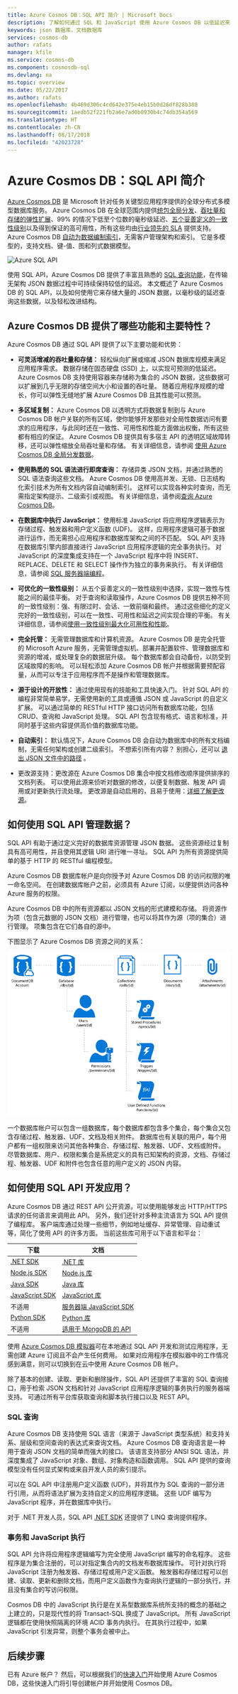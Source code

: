 ```yaml
---
title: Azure Cosmos DB：SQL API 简介 | Microsoft Docs
description: 了解如何通过 SQL 和 JavaScript 使用 Azure Cosmos DB 以低延迟来存储和查询大量 JSON 文档。
keywords: json 数据库，文档数据库
services: cosmos-db
author: rafats
manager: kfile
ms.service: cosmos-db
ms.component: cosmosdb-sql
ms.devlang: na
ms.topic: overview
ms.date: 05/22/2017
ms.author: rafats
ms.openlocfilehash: 4b469d306c4cd642e375e4eb15b0d26df828b308
ms.sourcegitcommit: 1aedb52f221fb2a6e7ad0b0930b4c74db354a569
ms.translationtype: HT
ms.contentlocale: zh-CN
ms.lasthandoff: 08/17/2018
ms.locfileid: "42023728"
---
```

# <a name="introduction-to-azure-cosmos-db-sql-api"></a>Azure Cosmos DB：SQL API 简介

[Azure Cosmos DB](introduction.md) 是 Microsoft 针对任务关键型应用程序提供的全球分布式多模型数据库服务。 Azure Cosmos DB 在全球范围内提供[统包全局分发](distribute-data-globally.md)、[吞吐量和存储的弹性扩展](partition-data.md)、99% 的情况下低至个位数的毫秒级延迟、[五个妥善定义的一致性级别](consistency-levels.md)以及得到保证的高可用性，所有这些均由[行业领先的 SLA](https://azure.microsoft.com/support/legal/sla/cosmos-db/) 提供支持。 Azure Cosmos DB [自动为数据编制索引](http://www.vldb.org/pvldb/vol8/p1668-shukla.pdf)，无需客户管理架构和索引。 它是多模型的，支持文档、键-值、图和列式数据模型。

![Azure SQL API](./media/sql-api-introduction/cosmosdb-sql-api.png) 

使用 SQL API，Azure Cosmos DB 提供了丰富且熟悉的 [SQL 查询功能](sql-api-sql-query.md)，在传输无架构 JSON 数据过程中可持续保持较低的延迟。 本文概述了 Azure Cosmos DB 的 SQL API，以及如何使用它来存储大量的 JSON 数据，以毫秒级的延迟查询这些数据，以及轻松改进结构。 

## <a name="what-capabilities-and-key-features-does-azure-cosmos-db-offer"></a>Azure Cosmos DB 提供了哪些功能和主要特性？
Azure Cosmos DB 通过 SQL API 提供了以下主要功能和优势：

* **可灵活增减的吞吐量和存储：** 轻松纵向扩展或缩减 JSON 数据库规模来满足应用程序需求。 数据存储在固态硬盘 (SSD) 上，以实现可预测的低延迟。 Azure Cosmos DB 支持使用容器来存储称为集合的 JSON 数据，这些数据可以扩展到几乎无限的存储空间大小和设置的吞吐量。 随着应用程序规模的增长，你可以弹性无缝地扩展 Azure Cosmos DB 且其性能可以预测。 


* **多区域复制：** Azure Cosmos DB 以透明方式将数据复制到与 Azure Cosmos DB 帐户关联的所有区域，使你能够开发那些对全局性数据访问有要求的应用程序，与此同时还在一致性、可用性和性能方面做出权衡，所有这些都有相应的保证。 Azure Cosmos DB 提供具有多宿主 API 的透明区域故障转移，还可以弹性缩放全局吞吐量和存储。 有关详细信息，请参阅 [使用 Azure Cosmos DB 全局分发数据](distribute-data-globally.md)。

* **使用熟悉的 SQL 语法进行即席查询：** 存储异类 JSON 文档，并通过熟悉的 SQL 语法查询这些文档。 Azure Cosmos DB 使用高并发、无锁、日志结构化索引技术为所有文档内容自动编制索引。 这样可以实现各种实时查询，而无需指定架构提示、二级索引或视图。 有关详细信息，请参阅[查询 Azure Cosmos DB](sql-api-sql-query.md)。 
* **在数据库中执行 JavaScript：** 使用标准 JavaScript 将应用程序逻辑表示为存储过程、触发器和用户定义函数 (UDF)。 这样，应用程序逻辑可基于数据进行运作，而无需担心应用程序和数据库架构之间的不匹配。 SQL API 支持在数据库引擎内部直接进行 JavaScript 应用程序逻辑的完全事务执行。 对 JavaScript 的深度集成支持在一个 JavaScript 程序中将 INSERT、REPLACE、DELETE 和 SELECT 操作作为独立的事务来执行。 有关详细信息，请参阅 [SQL 服务器端编程](programming.md)。

* **可优化的一致性级别：** 从五个妥善定义的一致性级别中选择，实现一致性与性能之间的最佳平衡。 对于查询和读取操作，Azure Cosmos DB 提供五种不同的一致性级别：强、有限过时、会话、一致前缀和最终。 通过这些细化的定义完好的一致性级别，可以在一致性、可用性和延迟之间实现合理的平衡。 有关详细信息，请参阅[使用一致性级别最大化可用性和性能](consistency-levels.md)。

* **完全托管：** 无需管理数据库和计算机资源。 Azure Cosmos DB 是完全托管的 Microsoft Azure 服务，无需管理虚拟机、部署并配置软件、管理数据库和资源的增减，或处理复杂的数据层升级。 每个数据库都会自动备份，以防受到区域故障的影响。 可以轻松添加 Azure Cosmos DB 帐户并根据需要预配容量，从而可以专注于应用程序而不是操作和管理数据库。 

* **源于设计的开放性：** 通过使用现有的技能和工具快速入门。 针对 SQL API 的编程非常简单易学，无需使用新的工具或遵循 JSON 或 JavaScript 的自定义扩展。 可以通过简单的 RESTful HTTP 接口访问所有数据库功能，包括 CRUD、查询和 JavaScript 处理。 SQL API 包含现有格式、语言和标准，并同时基于这些内容提供高价值的数据库功能。

* **自动索引：** 默认情况下，Azure Cosmos DB 会自动为数据库中的所有文档编制，无需任何架构或创建二级索引。 不想索引所有内容？ 别担心，还可以 [退出 JSON 文件中的路径](indexing-policies.md) 。

* 更改源支持：更改源在 Azure Cosmos DB 集合中按文档修改顺序提供排序的文档列表。 可以使用此源来侦听对数据的修改，以便复制数据、触发 API 调用或对更新执行流处理。 更改源是自动启用的，且易于使用：[详细了解更改源](https://docs.microsoft.com/azure/cosmos-db/change-feed)。 

## <a name="data-management"></a>如何使用 SQL API 管理数据？
SQL API 有助于通过定义完好的数据库资源管理 JSON 数据。 这些资源经过复制具有高可用性，并且使用其逻辑 URI 进行唯一寻址。 SQL API 为所有资源提供简单的基于 HTTP 的 RESTful 编程模型。 


Azure Cosmos DB 数据库帐户是向你授予对 Azure Cosmos DB 的访问权限的唯一命名空间。 在创建数据库帐户之前，必须具有 Azure 订阅，以便提供访问各种 Azure 服务的权限。 

Azure Cosmos DB 中的所有资源都以 JSON 文档的形式建模和存储。 将资源作为项（包含元数据的 JSON 文档）进行管理，也可以将其作为源（项的集合）进行管理。 项集包含在它们各自的源中。

下图显示了 Azure Cosmos DB 资源之间的关系：

![Azure Cosmos DB 中的资源之间的层级关系][1] 

一个数据库帐户可以包含一组数据库，每个数据库都包含多个集合，每个集合又包含存储过程、触发器、UDF、文档及相关附件。 数据库也有关联的用户，每个用户都有一组权限来访问其他各种集合、存储过程、触发器、UDF、文档或附件。 尽管数据库、用户、权限和集合是系统定义的具有已知架构的资源，文档、存储过程、触发器、UDF 和附件也包含任意的用户定义的 JSON 内容。  

## <a name="develop"></a> 如何使用 SQL API 开发应用？

Azure Cosmos DB 通过 REST API 公开资源，可以使用能够发出 HTTP/HTTPS 请求的任何语言来调用此 API。 另外，我们还针对多种主流语言为 SQL API 提供了编程库。 客户端库通过处理一些细节，例如地址缓存、异常管理、自动重试等，简化了使用 API 的许多方面。 当前这些库可用于以下语言和平台：  

| 下载 | 文档 |
| --- | --- |
| [.NET SDK](http://go.microsoft.com/fwlink/?LinkID=402989) |[.NET 库](/dotnet/api/overview/azure/cosmosdb?view=azure-dotnet) |
| [Node.js SDK](http://go.microsoft.com/fwlink/?LinkID=402990) |[Node.js 库](https://github.com/Azure/azure-cosmosdb-node) |
| [Java SDK](http://go.microsoft.com/fwlink/?LinkID=402380) |[Java 库](/java/api/com.microsoft.azure.documentdb) |
| [JavaScript SDK](https://github.com/Azure/azure-cosmos-js) |[JavaScript 库](https://github.com/Azure/azure-cosmos-js) |
| 不适用 |[服务器端 JavaScript SDK](https://github.com/Azure/azure-cosmosdb-js-server) |
| [Python SDK](https://pypi.python.org/pypi/pydocumentdb) |[Python 库](http://azure.github.io/azure-documentdb-python/) |
| 不适用 | [适用于 MongoDB 的 API](mongodb-introduction.md)


使用 [Azure Cosmos DB 模拟器](local-emulator.md)可在本地通过 SQL API 开发和测试应用程序，无需创建 Azure 订阅且不会产生任何费用。 如果对应用程序在模拟器中的工作情况感到满意，则可以切换到在云中使用 Azure Cosmos DB 帐户。

除了基本的创建、读取、更新和删除操作，SQL API 还提供了丰富的 SQL 查询接口，用于检索 JSON 文档和针对 JavaScript 应用程序逻辑的事务执行的服务器端支持。 可通过所有平台库获取查询和脚本执行接口以及 REST API。 

### <a name="sql-query"></a>SQL 查询
Azure Cosmos DB 支持使用 SQL 语言（来源于 JavaScript 类型系统）和支持关系、层级和空间查询的表达式来查询文档。 Azure Cosmos DB 查询语言是一种用于查询 JSON 文档的简单而强大的接口。 该语言支持部分 ANSI SQL 语法，并深度集成了 JavaScript 对象、数组、对象构造和函数调用。 SQL API 提供的查询模型没有任何显式架构或来自开发人员的索引提示。

可以在 SQL API 中注册用户定义函数 (UDF)，并将其作为 SQL 查询的一部分进行引用，从而将语法扩展为支持自定义的应用程序逻辑。 这些 UDF 编写为 JavaScript 程序，并在数据库中执行。 

对于 .NET 开发人员，SQL API [.NET SDK](https://msdn.microsoft.com/library/azure/microsoft.azure.documents.linq.aspx) 还提供了 LINQ 查询提供程序。 

### <a name="transactions-and-javascript-execution"></a>事务和 JavaScript 执行
SQL API 允许将应用程序逻辑编写为完全使用 JavaScript 编写的命名程序。 这些程序是为集合注册的，可以对指定集合内的文档发布数据库操作。 可针对执行将 JavaScript 注册为触发器、存储过程或用户定义函数。 触发器和存储过程可以创建、读取、更新和删除文档，而用户定义函数作为查询执行逻辑的一部分执行，并且没有集合的写访问权限。

Cosmos DB 中的 JavaScript 执行是在关系型数据库系统所支持的概念的基础之上建立的，只是现代性的将 Transact-SQL 换成了 JavaScript。 所有 JavaScript 逻辑都在使用快照隔离的环境 ACID 事务内执行。 在其执行过程中，如果 JavaScript 引发异常，则整个事务会被中止。

## <a name="next-steps"></a>后续步骤
已有 Azure 帐户？ 然后，可以根据我们的[快速入门](../cosmos-db/create-sql-api-dotnet.md)开始使用 Azure Cosmos DB，这些快速入门将引导创建帐户并开始使用 Cosmos DB。

[1]: ./media/sql-api-introduction/json-database-resources1.png

